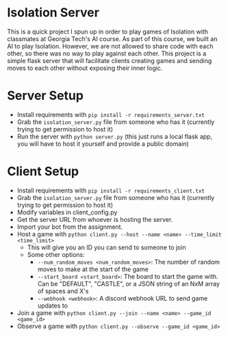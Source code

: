 # Isolation Server

This is a quick project I spun up in order to play games of Isolation with classmates at Georgia Tech's AI course.
As part of this course, we built an AI to play Isolation. However, we are not allowed to share code with each other,
so there was no way to play against each other. This project is a simple flask server that will facilitate clients
creating games and sending moves to each other without exposing their inner logic.

# Server Setup

- Install requirements with `pip install -r requirements_server.txt`
- Grab the `isolation_server.py` file from someone who has it (currently trying to get permission to host it)
- Run the server with `python server.py` (this just runs a local flask app, you will have to host it yourself and provide a public domain)

# Client Setup

- Install requirements with `pip install -r requirements_client.txt`
- Grab the `isolation_server.py` file from someone who has it (currently trying to get permission to host it)
- Modify variables in client_config.py
 - Get the server URL from whoever is hosting the server.
 - Import your bot from the assignment.
- Host a game with `python client.py --host --name <name> --time_limit <time_limit>`
  - This will give you an ID you can send to someone to join
  - Some other options:
    - `--num_random_moves <num_random_moves>`: The number of random moves to make at the start of the game
    - `--start_board <start_board>`: The board to start the game with. Can be "DEFAULT", "CASTLE", or a JSON string of an NxM array of spaces and X's
    - `--webhook <webhook>`: A discord webhook URL to send game updates to
- Join a game with `python client.py --join --name <name> --game_id <game_id>`
- Observe a game with `python client.py --observe --game_id <game_id>`